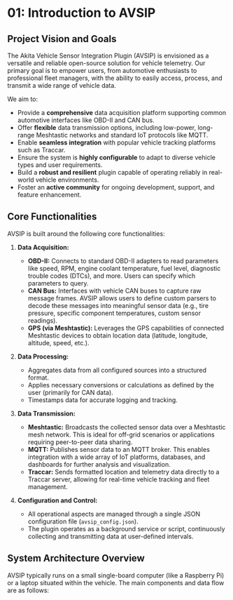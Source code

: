 # 01: Introduction to AVSIP

## Project Vision and Goals

The Akita Vehicle Sensor Integration Plugin (AVSIP) is envisioned as a versatile and reliable open-source solution for vehicle telemetry. Our primary goal is to empower users, from automotive enthusiasts to professional fleet managers, with the ability to easily access, process, and transmit a wide range of vehicle data.

We aim to:
* Provide a **comprehensive** data acquisition platform supporting common automotive interfaces like OBD-II and CAN bus.
* Offer **flexible** data transmission options, including low-power, long-range Meshtastic networks and standard IoT protocols like MQTT.
* Enable **seamless integration** with popular vehicle tracking platforms such as Traccar.
* Ensure the system is **highly configurable** to adapt to diverse vehicle types and user requirements.
* Build a **robust and resilient** plugin capable of operating reliably in real-world vehicle environments.
* Foster an **active community** for ongoing development, support, and feature enhancement.

## Core Functionalities

AVSIP is built around the following core functionalities:

1.  **Data Acquisition:**
    * **OBD-II:** Connects to standard OBD-II adapters to read parameters like speed, RPM, engine coolant temperature, fuel level, diagnostic trouble codes (DTCs), and more. Users can specify which parameters to query.
    * **CAN Bus:** Interfaces with vehicle CAN buses to capture raw message frames. AVSIP allows users to define custom parsers to decode these messages into meaningful sensor data (e.g., tire pressure, specific component temperatures, custom sensor readings).
    * **GPS (via Meshtastic):** Leverages the GPS capabilities of connected Meshtastic devices to obtain location data (latitude, longitude, altitude, speed, etc.).

2.  **Data Processing:**
    * Aggregates data from all configured sources into a structured format.
    * Applies necessary conversions or calculations as defined by the user (primarily for CAN data).
    * Timestamps data for accurate logging and tracking.

3.  **Data Transmission:**
    * **Meshtastic:** Broadcasts the collected sensor data over a Meshtastic mesh network. This is ideal for off-grid scenarios or applications requiring peer-to-peer data sharing.
    * **MQTT:** Publishes sensor data to an MQTT broker. This enables integration with a wide array of IoT platforms, databases, and dashboards for further analysis and visualization.
    * **Traccar:** Sends formatted location and telemetry data directly to a Traccar server, allowing for real-time vehicle tracking and fleet management.

4.  **Configuration and Control:**
    * All operational aspects are managed through a single JSON configuration file (`avsip_config.json`).
    * The plugin operates as a background service or script, continuously collecting and transmitting data at user-defined intervals.

## System Architecture Overview

AVSIP typically runs on a small single-board computer (like a Raspberry Pi) or a laptop situated within the vehicle. The main components and data flow are as follows:

